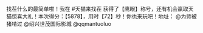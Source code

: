 找茬什么的最简单啦！我在 #天猫来找茬 获得了【鹰眼】称号，还有机会赢取天猫惊喜大礼！本次得分：【5878】，用时【72】秒！你也来玩吧！地址： @为师被猪啃过 @绍兴世茂国际影城 @qqmantuoluo  ​​​​